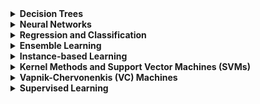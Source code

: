 <details>
<summary>
<b>Decision Trees</b>
<br>
</summary>

## What are Decision Trees?
Decision trees are a popular and easy-to-understand machine learning algorithm used for both classification and regression tasks. They work by recursively splitting the input data into subsets based on the values of the input features, and then making a decision based on the majority class or average value in each subset.

### Advantages of Decision Trees
    a. Interpretability: Decision trees are simple to understand and interpret, making them ideal for situations where transparency and explainability are important.

    b. Handling of both numerical and categorical data: Decision trees can handle both continuous and discrete input features, simplifying the preprocessing steps.

    c. Non-parametric: Decision trees are non-parametric, meaning they make no assumptions about the underlying distribution of the data, which can be advantageous when dealing with non-linear relationships.

    d. Handling missing values: Decision trees can handle missing data gracefully by using surrogate splits, which enable them to continue building the tree even when data is incomplete.

### Disadvantages of Decision Trees
    a. Overfitting: Decision trees are prone to overfitting, especially when the tree is deep. This can be mitigated by pruning techniques or setting a maximum depth.

    b. Sensitivity to small changes in data: Decision trees can be sensitive to small changes in the training data, which may result in entirely different trees being built.

    c. Greedy algorithm: The splitting criteria used in decision trees are based on a greedy algorithm, meaning they optimize for the best split at each step, which may not lead to the globally optimal tree.

## Limitations of Related Algorithms
    a. Random Forests: A popular ensemble method that builds multiple decision trees and combines their predictions. While it reduces overfitting and increases accuracy, it sacrifices interpretability, as the ensemble model becomes harder to interpret than a single decision tree.

    b. Gradient Boosted Machines (GBMs): Another ensemble method that builds decision trees sequentially, where each tree tries to correct the errors made by the previous one. GBMs can achieve high accuracy but can be more prone to overfitting, and they require careful tuning of hyperparameters. Additionally, they also sacrifice interpretability.

Decision trees are a versatile and interpretable machine learning algorithm, suitable for a variety of tasks. However, they can suffer from overfitting and sensitivity to small changes in data. Ensemble methods like Random Forests and GBMs help mitigate some of these issues but come with their own limitations, such as reduced interpretability and increased complexity.
</details>

<details>
<summary>
<b>Neural Networks</b>
</summary>

# What are Neural Networks?
Neural networks are a class of machine learning models inspired by the structure and function of biological neural networks. They consist of interconnected layers of artificial neurons, which are used to model complex relationships between input features and output predictions. Neural networks can be used for a wide range of tasks, including classification, regression, and unsupervised learning.

### Advantages of Neural Networks
    a. Universal approximators: Neural networks have the capability to approximate any continuous function, given a sufficiently large number of neurons and layers.

    b. Handling large-scale data: Neural networks can effectively handle large datasets and high-dimensional input spaces, making them suitable for tasks like image recognition and natural language processing.

    c. Robustness to noise: Neural networks can be robust to noise in the data, as they can learn to recognize patterns even when data is noisy or incomplete.

    d. Parallel processing: Neural networks can leverage the parallel processing capabilities of modern hardware (e.g., GPUs) to perform computations more efficiently.

### Disadvantages of Neural Networks
    a. Black-box models: Neural networks are often considered "black-box" models, as their inner workings can be difficult to interpret and explain, which may not be ideal in situations where transparency is important.

    b. Overfitting: Neural networks can be prone to overfitting, especially when they have a large number of parameters. This can be mitigated through techniques like regularization, early stopping, and dropout.

    c. Computational complexity: Training and deploying neural networks can be computationally expensive, especially for large models and datasets.

    d. Hyperparameter tuning: Neural networks often require careful tuning of hyperparameters (e.g., learning rate, network architecture, and activation functions), which can be time-consuming and challenging.

## Limitations of Related Algorithms
    a. Convolutional Neural Networks (CNNs): Specialized for grid-like data (e.g., images), CNNs utilize convolutional layers to learn local patterns. They achieve state-of-the-art performance in image recognition tasks, but their complexity and large number of parameters can make them resource-intensive to train and deploy.

    b. Recurrent Neural Networks (RNNs): Designed to handle sequential data (e.g., time series or text), RNNs can model temporal dependencies but can suffer from the vanishing or exploding gradient problem, which can make training challenging. Long Short-Term Memory (LSTM) and Gated Recurrent Unit (GRU) networks are variations of RNNs that help address this issue but may still be computationally expensive.

Neural networks are a powerful and versatile class of machine learning models capable of handling complex relationships and large-scale data. However, they have some drawbacks, including being black-box models, being prone to overfitting, and having high computational complexity. Specialized variants like CNNs and RNNs have their own limitations and may be more suitable for specific tasks.
</details>

<details>
<summary>
<b>Regression and Classification</b>
</summary>

# What are Regression and Classification?
Regression and classification are two fundamental types of supervised learning tasks in machine learning. In supervised learning, a model is trained using labeled data, where each data point has an associated target value or class label.

    a. Regression: Regression tasks involve predicting a continuous target variable based on input features. The goal is to learn the relationship between the input features and the target variable. Common regression algorithms include linear regression, ridge regression, and support vector regression.

    b. Classification: Classification tasks involve predicting the class label of an input data point based on its features. The goal is to learn the decision boundaries that separate different classes in the feature space. Common classification algorithms include logistic regression, k-nearest neighbors, and support vector machines.

### Advantages of Regression and Classification
    a. Wide applicability: Regression and classification are applicable to a broad range of problems and domains, from predicting house prices to diagnosing medical conditions.

    b. Simple to complex models: Both regression and classification tasks can be approached with a variety of models, ranging from simple linear models to complex deep learning architectures, depending on the problem and data.

    c. Interpretability: Many regression and classification algorithms, such as linear and logistic regression, offer interpretable models that can provide insights into the relationships between input features and target variables.

### Disadvantages of Regression and Classification
    a. Feature engineering: Effective regression and classification models may require careful feature engineering, which involves selecting, transforming, and combining input features to improve model performance.

    b. Imbalanced data: Classification tasks with imbalanced class distributions can lead to poor model performance, as the model may be biased towards the majority class. Techniques such as resampling or cost-sensitive learning can help address this issue.

    c. Assumptions: Some regression and classification algorithms make assumptions about the underlying data distribution, linearity, or independence of features. Violating these assumptions may lead to poor model performance.

## Limitations of Related Algorithms
    a. Linear regression: Assumes a linear relationship between input features and the target variable, which may not hold for more complex relationships.

    b. Logistic regression: Assumes that the log-odds of the target variable are linearly related to the input features, which may not hold for more complex decision boundaries.

    c. k-nearest neighbors: Sensitive to the choice of the number of neighbors (k) and distance metric, and can be computationally expensive for large datasets.

Regression and classification are fundamental supervised learning tasks with wide applicability across various domains. While they have some disadvantages, such as the need for feature engineering and potential issues with imbalanced data, they can be approached with a variety of models that offer varying levels of complexity and interpretability. The choice of algorithm depends on the specific problem, data, and desired level of model complexity.
</details>

<details>
<summary>
<b>Ensemble Learning</b>
</summary>

# What is Ensemble Learning?
Ensemble learning is a machine learning technique that combines multiple models (called base learners) to improve predictive performance. The idea is that the combined predictions of several models are often more accurate and robust than the prediction of a single model. Common ensemble learning methods include bagging, boosting, and stacking.

### Advantages of Ensemble Learning
    a. Improved accuracy: Ensemble methods often yield higher accuracy than individual models, as they can capture diverse patterns in the data and reduce the likelihood of overfitting.

    b. Robustness: By combining the predictions of multiple models, ensemble methods can be more robust to noise, outliers, and model-specific errors.

    c. Handling diverse data: Ensemble learning can effectively handle diverse datasets, as each base learner can be trained on a specific subset of data or focus on a particular aspect of the problem.

    d. Flexibility: Ensemble methods can combine different types of models, allowing for the exploration of various model architectures and the incorporation of domain-specific knowledge.

### Disadvantages of Ensemble Learning
    a. Increased complexity: Ensemble methods typically require training multiple models, which can lead to increased computational complexity and longer training times.

    b. Reduced interpretability: Ensembles of multiple models are generally less interpretable than individual models, making it more challenging to understand and explain the decision-making process.

    c. Hyperparameter tuning: Ensemble learning methods often involve additional hyperparameters (e.g., the number of base learners or the combination strategy), which may require careful tuning for optimal performance.

### Limitations of Related Algorithms
    a. Bagging (Bootstrap Aggregating): Bagging reduces variance by averaging the predictions of multiple base learners, each trained on a random subset of the data with replacement. While it can improve the stability and accuracy of unstable models like decision trees, it may not be as effective with more stable models or when dealing with high bias.

    b. Boosting: Boosting is an iterative process that combines multiple weak learners into a strong learner by assigning weights to the training instances and updating them at each iteration. Boosting can achieve high accuracy but can be more prone to overfitting, especially when using complex base learners, and requires careful tuning of hyperparameters.

    c. Stacking: Stacking combines the predictions of multiple base learners using another model (called a meta-learner) trained on their outputs. The performance of stacking depends on the choice of base learners and the meta-learner, and the method can be computationally expensive.

Ensemble learning is a powerful technique that combines multiple models to improve predictive performance and robustness. However, it has some disadvantages, such as increased complexity and reduced interpretability. The choice of ensemble method depends on the specific problem, data, and desired trade-offs between accuracy and complexity.
</details>

<details>
<summary>
<b>Instance-based Learning</b>
</summary>

# What is Instance-based Learning?
Instance-based learning, also known as memory-based learning or lazy learning, is a family of machine learning algorithms that make predictions based on the similarity between a new input instance and the instances in the training dataset. Instead of constructing an explicit model during the training phase, instance-based learners store the training instances in memory and use them to make predictions on new data. One popular instance-based learning algorithm is k-Nearest Neighbors (k-NN).

### Advantages of Instance-based Learning
    a. Easy implementation: Instance-based learning algorithms, such as k-NN, are relatively simple to implement and understand.

    b. Adaptive: Instance-based learners can adapt to new data easily, as they do not require retraining of the entire model when new instances are added.

    c. Non-parametric: Instance-based learning is non-parametric, meaning it makes no assumptions about the underlying data distribution, which can be advantageous when dealing with non-linear relationships.

    d. Handling noisy data: Instance-based learning can be robust to noisy data, as the influence of noise can be reduced by averaging the predictions of multiple neighbors.

### Disadvantages of Instance-based Learning
    a. Computationally expensive: Instance-based learning can be computationally expensive, especially for large datasets, as it requires calculating the distance between the new instance and all stored instances to make a prediction.

    b. Sensitive to the choice of distance metric and parameters: The performance of instance-based learning algorithms can be highly dependent on the choice of distance metric and parameters (e.g., the number of neighbors in k-NN).

    c. Memory requirements: Since instance-based learning algorithms store the entire training dataset in memory, they can have high memory requirements, especially for large datasets.

    d. Curse of dimensionality: Instance-based learning methods can suffer from the curse of dimensionality, as the distance metrics used become less meaningful in high-dimensional spaces. Dimensionality reduction techniques can help mitigate this issue.

### Limitations of Related Algorithms
    a. k-Nearest Neighbors: k-NN is sensitive to the choice of the number of neighbors (k) and the distance metric. It can be computationally expensive for large datasets and may require feature scaling or dimensionality reduction for optimal performance.

    b. Local Weighted Regression: Local weighted regression is an instance-based method for regression tasks that assigns weights to training instances based on their distance to the query point. It can adapt to local variations in the data but can be computationally expensive and sensitive to the choice of kernel and bandwidth.

Instance-based learning is a family of machine learning algorithms that make predictions based on the similarity between instances. They offer several advantages, such as easy implementation and adaptability to new data, but also have some disadvantages, including computational expense and sensitivity to distance metrics and parameters. The choice of instance-based learning algorithm depends on the specific problem, data, and desired trade-offs between computational efficiency and adaptability.
</details>

<details>
<summary>
<b>Kernel Methods and Support Vector Machines (SVMs)</b>
</summary>

# What are Kernel Methods and Support Vector Machines?
Kernel methods are a class of machine learning algorithms that employ kernel functions to implicitly transform input data into higher-dimensional spaces, enabling them to capture complex, non-linear relationships between input features and target variables. Support Vector Machines (SVMs) are a popular example of kernel methods, used for both classification and regression tasks.

Support Vector Machines (SVMs): SVMs are a supervised learning technique that constructs a decision boundary (or hyperplane) to separate different classes or predict target values. In the case of non-linearly separable data, SVMs employ kernel functions to map the input data into higher-dimensional spaces, where a linear decision boundary can be more easily found.

### Advantages of Kernel Methods and SVMs
    a. High accuracy: SVMs often achieve high accuracy in classification and regression tasks, especially when an appropriate kernel function is used.

    b. Robust to overfitting: SVMs are robust to overfitting, particularly in high-dimensional spaces, due to their objective of maximizing the margin between classes.

    c. Handling non-linear relationships: Kernel methods, including SVMs, can effectively handle non-linear relationships in data by mapping the input features to higher-dimensional spaces.

    d. Sparse solutions: The SVM solution relies on a subset of the training instances called support vectors, leading to sparse and computationally efficient representations.

### Disadvantages of Kernel Methods and SVMs
    a. Choice of kernel and parameters: The performance of kernel methods, including SVMs, is highly dependent on the choice of kernel function and its parameters. Finding the optimal kernel and parameters can be challenging and time-consuming.

    b. Scalability: SVMs can be computationally expensive for large datasets, as the training complexity scales with the number of support vectors, which can grow with the size of the dataset.

    c. Interpretability: SVMs, particularly with non-linear kernels, can be difficult to interpret and explain, as the decision boundary may not have a straightforward relationship with the input features.

### Limitations of Related Algorithms
    a. Kernel Ridge Regression: Kernel ridge regression is a kernelized version of ridge regression that can handle non-linear relationships. However, it can be computationally expensive for large datasets, as it requires the inversion of a kernel matrix.

    b. Kernel PCA: Kernel PCA is a non-linear dimensionality reduction technique that employs kernel functions to perform principal component analysis in higher-dimensional spaces. While it can capture non-linear relationships, it may require careful selection of the kernel function and its parameters.

Kernel methods and support vector machines are powerful techniques for handling complex, non-linear relationships in machine learning tasks. They offer high accuracy and robustness to overfitting but can be sensitive to the choice of kernel function and its parameters. Additionally, they may be computationally expensive for large datasets and may have reduced interpretability compared to linear models. The choice of kernel method or SVM depends on the specific problem, data, and desired trade-offs between accuracy, complexity, and interpretability.
</details>

<details>
<summary>
<b>Vapnik-Chervonenkis (VC) Machines</b>
</summary>

Vapnik-Chervonenkis (VC) Dimension
The VC dimension, named after Vladimir Vapnik and Alexey Chervonenkis, is a measure of the capacity or complexity of a model or hypothesis class in statistical learning theory. It is used to quantify the expressive power of a model, which is essential for understanding its ability to generalize to new data.

The VC dimension is defined as the largest number of data points that can be shattered (i.e., correctly separated or classified) by a model or hypothesis class. A higher VC dimension implies a more expressive and flexible model, which can fit more complex relationships in the data.

However, a high VC dimension can also lead to overfitting, as the model may capture noise in the training data instead of the underlying patterns. Balancing the VC dimension and the complexity of the model is crucial for achieving good generalization performance.
</details>

<details>
<summary>
<b>Supervised Learning</b>
</summary>

# What is Supervised Learning?
Supervised learning is a type of machine learning where a model is trained using a labeled dataset, which consists of input features and their corresponding target variables or class labels. The goal of supervised learning is to learn a mapping from input features to the target variable or class label, allowing the model to make accurate predictions on new, unseen data. Supervised learning can be further divided into two main categories: regression and classification.

    a. Regression: In regression tasks, the target variable is continuous, and the goal is to predict a numerical value based on input features. Examples include predicting house prices, stock prices, or temperatures.

    b. Classification: In classification tasks, the target variable is categorical, and the goal is to predict the class label of an input instance based on its features. Examples include spam email detection, handwritten digit recognition, or medical diagnosis.

### Advantages of Supervised Learning
    a. Predictive power: Supervised learning models can achieve high predictive accuracy on a wide range of problems, given a sufficient amount of labeled data and appropriate algorithm selection.

    b. Applicability: Supervised learning is applicable across diverse domains, from finance and healthcare to natural language processing and computer vision.

    c. Model interpretability: Some supervised learning algorithms, such as linear regression and decision trees, provide interpretable models that can reveal insights into the relationships between input features and target variables.

### Disadvantages of Supervised Learning
    a. Labeling effort: Supervised learning relies on labeled data, which can be time-consuming and costly to obtain, especially for large datasets or when domain expertise is required.

    b. Overfitting: Supervised learning models can overfit the training data, especially when the model complexity is high or the amount of training data is limited. Overfitting occurs when the model captures noise in the training data instead of the underlying patterns and generalizes poorly to new data.

    c. Imbalanced data: Classification tasks with imbalanced class distributions can lead to biased models that favor the majority class. Techniques such as resampling or cost-sensitive learning can be employed to address this issue.

Supervised learning is a widely applicable machine learning paradigm that learns from labeled data to make predictions on new, unseen data. It offers high predictive accuracy and can be applied across various domains. However, supervised learning has some disadvantages, such as the need for labeled data, the risk of overfitting, and potential issues with imbalanced data. The choice of supervised learning algorithm depends on the specific problem, the nature of the data, and the desired model complexity and interpretability.
</details>